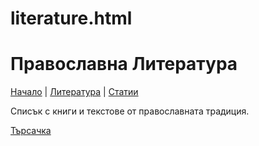 # literature.html
<!DOCTYPE html>
<html lang="bg">
<head>
  <meta charset="UTF-8">
  <title>Православна Литература</title>
</head>
<body>
  <h1>Православна Литература</h1>
  <nav>
    <a href="index.html">Начало</a> |
    <a href="literature.html">Литература</a> |
    <a href="articles.html">Статии</a>
  </nav>
  <p>Списък с книги и текстове от православната традиция.</p>
</body>
</html>
<a href="search.html">Търсачка</a>
